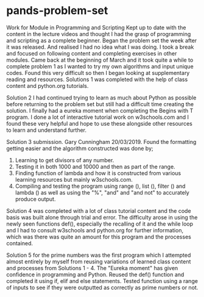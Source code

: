 # pands-problem-set
Work for Module in Programming and Scripting
Kept up to date with the content in the lecture videos and thought I had the grasp of programming and scripting as a complete beginner.
Began the problem set the week after it was released. And realised I had no idea what I was doing.
I took a break and focused on following content and completing exercises in other modules.
Came back at the beginning of March and it took quite a while to complete problem 1 as I wanted to try my own algorithms and input unique codes. Found this very difficult so then I began looking at supplementary reading and resources.
Solutions 1 was completed with the help of class content and python.org tutorials.

Solution 2 I had continued trying to learn as much about Python as possible before returning to the problem set but still had a difficult time creating the solution. I finally had a eureka moment when completing the Begins with T program. I done a lot of interactive tutorial work on w3schools.com and I found these very helpful and hope to use these alongside other resources to learn and understand further.

Solution 3 submission. Gary Cunningham 20/03/2019.
Found the formatting getting easier and the algorithm constructed was done by;
1. Learning to get divisors of any number.
2. Testing it in both 1000 and 10000 and then as part of the range.
3. Finding function of lambda and how it is constructed from various learning resources but mainly w3schools.com.
4. Compiling and testing the program using range (), list (), filter () and lambda () as well as using the "%", "and" and "and not" to accurately produce output.  

Solution 4 was completed with a lot of class tutorial content and the code basis was built alone through trial and error. The difficulty arose in using the newly seen functions def(), especially the recalling of it and the while loop and I had to consult w3schools and python.org for further information, which was there was quite an amount for this program and the processes contained.

Solution 5 for the prime numbers was the first program which I attempted almost entirely by myself from reusing variations of learned class content and processes from Solutions 1 - 4. The "Eureka moment" has given confidence in programming and Python. Reused the def() function and completed it using if, elif and else statements. Tested function using a range of inputs to see if they were outputted as correctly as prime numbers or not.